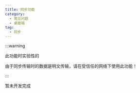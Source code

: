 ```yaml
---
title: 同步功能
category:
  - 常见问题
  - 桌面端
tag:
  - 同步
---
```


:::warning

此功能时实验性的

由于同步传输时的数据是明文传输，请在受信任的网络下使用此功能！

:::

暂未开发完成

<!-- 此功能需要配合移动端使用，PC 端与移动端处在同一个局域网（路由器的网络）下时，可以多端实时同步歌曲列表，使用方法：

1. 在 PC 端的设置-数据同步开启同步功能（这时如果出现安全软件、防火墙等提示网络连接弹窗时需要点击允许）
2. 在移动端的设置-同步-同步服务器地址输入 PC 端显示的同步服务器地址（如果显示可以多个，则输入与**移动端上显示的本机地
   址**最相似的那个），端口号与 PC 端的同步端口一致（**输入完毕后需要按一下键盘上的回车键使输入的内容生效**）
3. 输入完这两项后点击“启动同步”
4. 若连接成功，对于首次同步时，若两边的设备的列表不为空，则 PC 端会弹出选择列表同步方式的弹窗，同步方式的说明弹窗下面有
   介绍

:::danger

请不要将端口号设置为`0`或者大于`65536`的数字，如果你不懂怎么改，请恢复为默认的`23332`！

:::

### 关于同步弹窗的说明

对于首次同步时，若两边的设备的列表不为空，则 PC 端会弹出选择列表同步方式的弹窗，此弹窗内的同步方式仅针对**首次同步**

第一次同步成功后，以后再同步时将会自动根据两边设备的列表内容合并同步，不信你可以在同步完成后断开两边的连接，然后在两边增
删一些歌曲或列表后再同步试试看~😉

#### 连接同步服务失败的可能原因

- 此功能需要 PC 端与移动端都连接在同一个路由器下的网络才能使用（流量无法使用，可以手机开热点使用）
- 检查防火墙是否拦截了 PC 端的服务端口
- 路由器若开启了 AP 隔离，则此功能无法使用（公司或公共网络可能会开启 AP 隔离）

#### 连接同步服务失败的检查

1. 确保 PC 端的同步服务已启用成功（若连接码、同步服务地址没有内容，则证明服务启动失败，此时看启用同步功能复选框后面的错
   误信息自行解决）
2. 在手机浏览器地址栏输入`http://x.x.x.x:23332/hello`后回车，若此地址可以打开并显示 `Hello~::^-^::`则证明移动端与 PC 端
   网络已互通，

:::info 将`x.x.x.x`换成 PC 端显示的同步服务地址。

例如:`23332`为 PC 端的端口号

:::

3.  若移动端无法打开第 2 步的地址，则在 PC 端的浏览器地址栏输入并打开该地址，若可以打开，则要么是被 LX Music PC 端被电脑
    防火墙拦截，要 么 PC 端与移动端不在同一个网络下，或者路由器开启了 AP 隔离（一般在公共网络下会出现这种情况） -->

